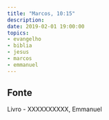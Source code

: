 ```yaml
---
title: "Marcos, 10:15"
description: 
date: 2019-02-01 19:00:00
topics: 
- evangelho
- biblia
- jesus
- marcos
- emmanuel
---
```




## Fonte
Livro - XXXXXXXXXX, Emmanuel
